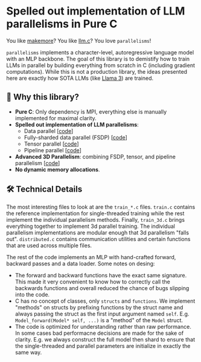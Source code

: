 # Spelled out implementation of LLM parallelisms in Pure C

You like [makemore](https://github.com/karpathy/makemore/tree/master)? You like [llm.c](https://github.com/karpathy/llm.c)? You love `parallelisms`!

`parallelisms` implements a character-level, autoregressive language model with an MLP backbone.
The goal of this library is to demistify how to train LLMs in parallel by building everything from
scratch in C (including gradient computations). While this is not a production library, the ideas
presented here are exactly how SOTA LLMs (like [Llama 3](https://arxiv.org/abs/2407.21783)) are trained.

## :rocket: Why this library? 

- **Pure C**: Only dependency is MPI, everything else is manually implemented for maximal clarity.
- **Spelled out implementation of LLM parallelisms**:
  - Data parallel [[code](https://github.com/EugenHotaj/ml.c/blob/main/parallelisms/train_dp.c)]
  - Fully-sharded data parallel (FSDP) [[code](https://github.com/EugenHotaj/ml.c/blob/main/parallelisms/train_fsdp.c)]
  - Tensor parallel [[code](https://github.com/EugenHotaj/ml.c/blob/main/parallelisms/train_tp.c)]
  - Pipeline parallel [[code](https://github.com/EugenHotaj/ml.c/blob/main/parallelisms/train_pp.c)]
- **Advanced 3D Parallelism**: combining FSDP, tensor, and pipeline parallelism [[code](https://github.com/EugenHotaj/ml.c/blob/main/parallelisms/train_3d.c)]
- **No dynamic memory allocations**.

## :hammer_and_wrench: Technical Details

The most interesting files to look at are the `train_*.c` files. `train.c` contains the reference implementation for single-threaded training
while the rest implement the individual parallelism methods. Finally, `train_3d.c` brings everything together to implement 3d parallel training. 
The individual parallelism implementations are modular enough that 3d parallelism "falls out". `distributed.c` contains communication utilities
and certain functions that are used across multiple files.

The rest of the code implements an MLP with hand-crafted forward, backward passes and a data loader. Some notes on desing:

* The forward and backward functions have the exact same signature. This made it very convenient to know how to correctly call the backwards
functions and overall reduced the chance of bugs slipping into the code.
* C has no concept of classes, only `structs` and `functions`. We implement "methods" on structs by prefixing functions by the struct name and
always passing the struct as the first input argument named `self`. E.g. `Model_forward(Model* self, ...)` is a "method" of the `Model` struct.
* The code is optimized for understanding rather than raw performance. In some cases bad performacne decisions are made for the sake of clarity.
E.g. we always construct the full model then shard to ensure that the single-threaded and parallel parameters are initialize in exactly the same
way.
